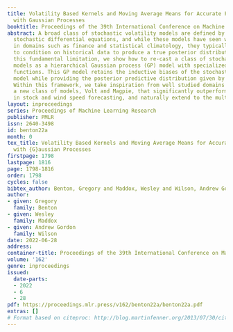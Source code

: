 ```yaml
---
title: Volatility Based Kernels and Moving Average Means for Accurate Forecasting
  with Gaussian Processes
booktitle: Proceedings of the 39th International Conference on Machine Learning
abstract: A broad class of stochastic volatility models are defined by systems of
  stochastic differential equations, and while these models have seen widespread success
  in domains such as finance and statistical climatology, they typically lack an ability
  to condition on historical data to produce a true posterior distribution. To address
  this fundamental limitation, we show how to re-cast a class of stochastic volatility
  models as a hierarchical Gaussian process (GP) model with specialized covariance
  functions. This GP model retains the inductive biases of the stochastic volatility
  model while providing the posterior predictive distribution given by GP inference.
  Within this framework, we take inspiration from well studied domains to introduce
  a new class of models, Volt and Magpie, that significantly outperform baselines
  in stock and wind speed forecasting, and naturally extend to the multitask setting.
layout: inproceedings
series: Proceedings of Machine Learning Research
publisher: PMLR
issn: 2640-3498
id: benton22a
month: 0
tex_title: Volatility Based Kernels and Moving Average Means for Accurate Forecasting
  with {G}aussian Processes
firstpage: 1798
lastpage: 1816
page: 1798-1816
order: 1798
cycles: false
bibtex_author: Benton, Gregory and Maddox, Wesley and Wilson, Andrew Gordon
author:
- given: Gregory
  family: Benton
- given: Wesley
  family: Maddox
- given: Andrew Gordon
  family: Wilson
date: 2022-06-28
address:
container-title: Proceedings of the 39th International Conference on Machine Learning
volume: '162'
genre: inproceedings
issued:
  date-parts:
  - 2022
  - 6
  - 28
pdf: https://proceedings.mlr.press/v162/benton22a/benton22a.pdf
extras: []
# Format based on citeproc: http://blog.martinfenner.org/2013/07/30/citeproc-yaml-for-bibliographies/
---
```

